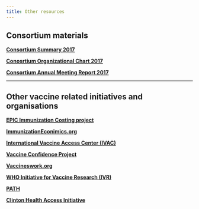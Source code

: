 ```yaml
---   
title: Other resources   
---   
```

## Consortium materials

**[Consortium Summary 2017](/resources/VIMC_consortium_summary_2017.pdf)**

**[Conosrtium Organizational Chart 2017](/resources/VIMC_orgchart_2017.pdf)**

**[Consortium Annual Meeting Report 2017](/resources/VIMC_consortium_annual_meeting_report_2017.pdf)**   

---        

## Other vaccine related initiatives and organisations

**[EPIC Immunization Costing project](https://www.hsph.harvard.edu/epic/)**    

**[ImmunizationEconimics.org](http://immunizationeconomics.org/)**   

**[International Vaccine Access Center (IVAC)](http://www.jhsph.edu/research/centers-and-institutes/ivac/)**  

**[Vaccine Confidence Project](http://www.vaccineconfidence.org/)**   

**[Vaccineswork.org](http://www.vaccineswork.org/)**    

**[WHO Initiative for Vaccine Research (IVR)](http://www.who.int/immunization/en/)**   

**[PATH](http://www.path.org/)**   

**[Clinton Health Access Initiative](http://www.clintonhealthaccess.org/program/vaccines/)**   




